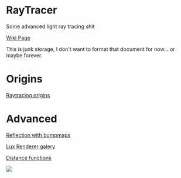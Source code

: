 # RayTracer
Some advanced light ray tracing shit

[Wiki Page](https://github.com/Smoria/RayTracer/wiki)

This is junk storage, I don't want to format that document for now... or maybe forever.

# Origins
[Raytracing origins](http://vk.com/away.php?to=http%3A%2F%2Fcomp575.web.unc.edu%2Ffiles%2F2010%2F09%2F06raytracing1.pdf)


# Advanced
[Reflection with bumpmaps](http://www.trinisica.com/sub_learn_typedissue.asp?lv=3&mode=1&issue=001)

[Lux Renderer galery](http://www.luxrender.net/forum/gallery2.php?g2_itemId=243)

[Distance functions](http://iquilezles.org/www/articles/distfunctions/distfunctions.htm)

![](http://wiki.opengatecollaboration.org/images/9/9e/Reflections_Specular_Diffuse_Spread.gif)
